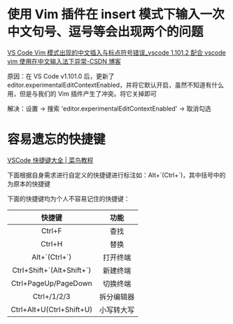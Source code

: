 # 使用 Vim 插件在 insert 模式下输入一次中文句号、逗号等会出现两个的问题

[VS Code Vim 模式出现的中文插入与标点符号错误\_vscode 1.101.2 配合 vscode vim 使用在中文输入法下异常-CSDN 博客](https://blog.csdn.net/loyangel/article/details/148811251)

原因：在 VS Code v1.101.0 后，更新了 editor.experimentalEditContextEnabled，并将它默认开启，虽然不知道有什么用，但是与我们的 Vim 插件产生了冲突。将它关掉即可

解决：设置 -> 搜索 'editor.experimentalEditContextEnabled' -> 取消勾选

# 容易遗忘的快捷键

[VSCode 快捷键大全 \| 菜鸟教程](https://www.runoob.com/vscode/vscode-shortcut-keys.html)

下面根据自身需求进行自定义的快捷键进行标注如：Alt+\`(Ctrl+\`)，其中括号中的为原本的快捷键

下面的快捷键均为个人不容易记住的快捷键：

|           快捷键            |    功能    |
| :-------------------------: | :--------: |
|           Ctrl+F            |    查找    |
|           Ctrl+H            |    替换    |
|       Alt+\`(Ctrl+\`)       |  打开终端  |
| Ctrl+Shift+\`(Alt+Shift+\`) |  新建终端  |
|    Ctrl+PageUp/PageDown     |  切换终端  |
|         Ctrl+/1/2/3         | 拆分编辑器 |
|  Ctrl+Alt+U(Ctrl+Shift+U)   | 小写转大写 |
